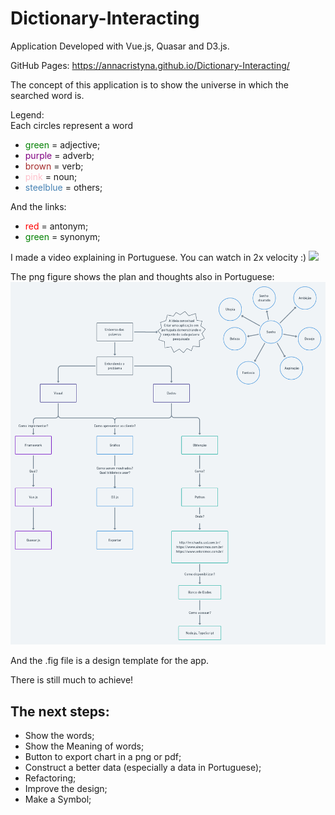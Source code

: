 # Dictionary-Interacting
Application Developed with Vue.js, Quasar and D3.js.

GitHub Pages: https://annacristyna.github.io/Dictionary-Interacting/

The concept of this application is to show the universe in which the searched word is.

Legend:  
Each circles represent a word
- <span style="color:green">green</span> = adjective;
- <span style="color:purple">purple</span> = adverb;
- <span style="color:brown">brown</span> = verb;
- <span style="color:pink">pink</span> = noun;
- <span style="color:steelblue">steelblue</span> = others;

And the links:
- <span style="color:red">red</span>  = antonym;
- <span style="color:green">green</span>  = synonym;

I made a video explaining in Portuguese. You can watch in 2x velocity :)
[![](http://img.youtube.com/vi/aZ6fy4hsTkE/0.jpg)](http://www.youtube.com/watch?v=aZ6fy4hsTkE "")

The png figure shows the plan and thoughts also in Portuguese:
![](/Fluxo-pensamento.png)


And the .fig file is a design template for the app.

There is still much to achieve!

The next steps:
-

- Show the words;
- Show the Meaning of words;
- Button to export chart in a png or pdf;
- Construct a better data (especially a data in Portuguese);
- Refactoring;
- Improve the design;
- Make a Symbol;
